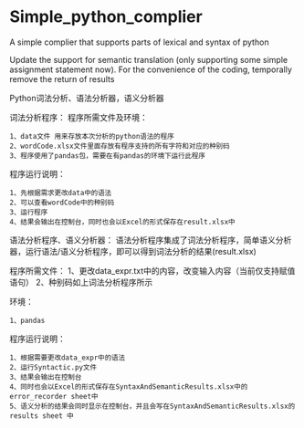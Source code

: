 # Simple_python_complier
A simple complier that supports parts of lexical and syntax of python

Update the support for semantic translation (only supporting some simple assignment statement now). For the convenience of the coding, temporally remove the return of results

Python词法分析、语法分析器，语义分析器

词法分析程序：
程序所需文件及环境：

	1、data文件 用来存放本次分析的python语法的程序
	2、wordCode.xlsx文件里面存放有程序支持的所有字符和对应的种别码
	3、程序使用了pandas包，需要在有pandas的环境下运行此程序
  
程序运行说明：

	1、先根据需求更改data中的语法
	2、可以查看wordCode中的种别码
	3、运行程序
	4、结果会输出在控制台，同时也会以Excel的形式保存在result.xlsx中

语法分析程序、语义分析器：
语法分析程序集成了词法分析程序，简单语义分析器，运行语法/语义分析程序，即可以得到词法分析的结果(result.xlsx)

程序所需文件：
		1、更改data_expr.txt中的内容，改变输入内容（当前仅支持赋值语句）
	  	2、种别码如上词法分析程序所示

环境：

	1、pandas

程序运行说明：

	1、根据需要更改data_expr中的语法
	2、运行Syntactic.py文件
	3、结果会输出在控制台
	4、同时也会以Excel的形式保存在SyntaxAndSemanticResults.xlsx中的error_recorder sheet中
	5、语义分析的结果会同时显示在控制台，并且会写在SyntaxAndSemanticResults.xlsx的results sheet 中
	
	
